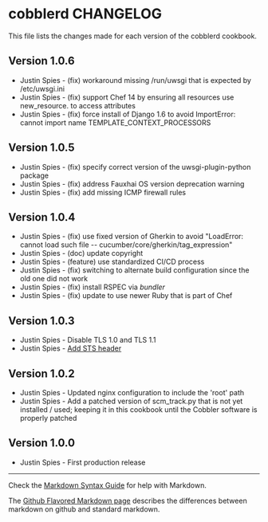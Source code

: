 # cobblerd CHANGELOG
This file lists the changes made for each version of the cobblerd cookbook.

## Version 1.0.6
- Justin Spies - (fix) workaround missing /run/uwsgi that is expected by /etc/uwsgi.ini
- Justin Spies - (fix) support Chef 14 by ensuring all resources use new_resource. to access attributes
- Justin Spies - (fix) force install of Django 1.6 to avoid ImportError: cannot import name TEMPLATE_CONTEXT_PROCESSORS

## Version 1.0.5
- Justin Spies - (fix) specify correct version of the uwsgi-plugin-python package
- Justin Spies - (fix) address Fauxhai OS version deprecation warning
- Justin Spies - (fix) add missing ICMP firewall rules

## Version 1.0.4
- Justin Spies - (fix) use fixed version of Gherkin to avoid "LoadError: cannot load such file -- cucumber/core/gherkin/tag_expression"
- Justin Spies - (doc) update copyright
- Justin Spies - (feature) use standardized CI/CD process
- Justin Spies - (fix) switching to alternate build configuration since the old one did not work
- Justin Spies - (fix) install RSPEC via *bundler*
- Justin Spies - (fix) update to use newer Ruby that is part of Chef

## Version 1.0.3
- Justin Spies - Disable TLS 1.0 and TLS 1.1
- Justin Spies - [Add STS header](https://www.nginx.com/blog/http-strict-transport-security-hsts-and-nginx/)

## Version 1.0.2
- Justin Spies - Updated nginx configuration to include the 'root' path
- Justin Spies - Add a patched version of scm_track.py that is not yet installed / used; keeping it in this cookbook until the Cobbler software is properly patched

## Version 1.0.0
- Justin Spies - First production release

- - -
Check the [Markdown Syntax Guide](http://daringfireball.net/projects/markdown/syntax) for help with Markdown.

The [Github Flavored Markdown page](http://github.github.com/github-flavored-markdown/) describes the differences between markdown on github and standard markdown.
